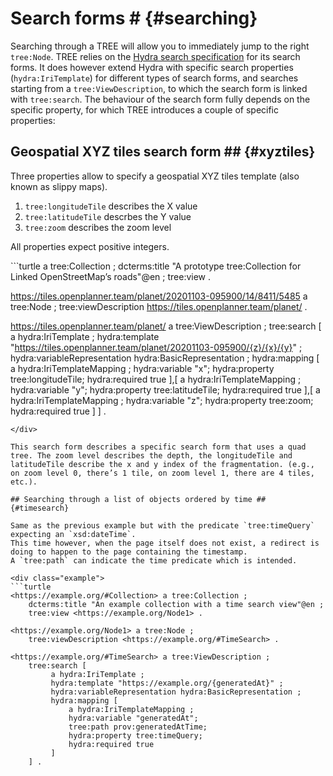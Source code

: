 # Search forms # {#searching}

Searching through a TREE will allow you to immediately jump to the right `tree:Node`.
TREE relies on the [Hydra search specification](http://www.hydra-cg.com/spec/latest/core/#hydra:search) for its search forms.
It does however extend Hydra with specific search properties (`hydra:IriTemplate`) for different types of search forms, and searches starting from a `tree:ViewDescription`, to which the search form is linked with `tree:search`.
The behaviour of the search form fully depends on the specific property, for which TREE introduces a couple of specific properties:

## Geospatial XYZ tiles search form ## {#xyztiles}

Three properties allow to specify a geospatial XYZ tiles template (also known as slippy maps).
 1. `tree:longitudeTile` describes the X value
 2. `tree:latitudeTile` descrbes the Y value
 3. `tree:zoom` describes the zoom level

All properties expect positive integers.

<div class="example">
```turtle
<https://tiles.openplanner.team/#LatestCollection> a tree:Collection ;
    dcterms:title "A prototype tree:Collection for Linked OpenStreetMap’s roads"@en ;
    tree:view <https://tiles.openplanner.team/planet/20201103-095900/14/8411/5485> .

<https://tiles.openplanner.team/planet/20201103-095900/14/8411/5485> a tree:Node ;
    tree:viewDescription <https://tiles.openplanner.team/planet/> .

<https://tiles.openplanner.team/planet/> a tree:ViewDescription ;
    tree:search [
         a hydra:IriTemplate ;
         hydra:template "https://tiles.openplanner.team/planet/20201103-095900/{z}/{x}/{y}" ;
         hydra:variableRepresentation hydra:BasicRepresentation ;
         hydra:mapping [
             a hydra:IriTemplateMapping ;
             hydra:variable "x";
             hydra:property tree:longitudeTile;
             hydra:required true
         ],[
             a hydra:IriTemplateMapping ;
             hydra:variable "y";
             hydra:property tree:latitudeTile;
             hydra:required true
         ],[
             a hydra:IriTemplateMapping ;
             hydra:variable "z";
             hydra:property tree:zoom;
             hydra:required true
         ]
    ] .
    
```
</div>

This search form describes a specific search form that uses a quad tree. The zoom level describes the depth, the longitudeTile and latitudeTile describe the x and y index of the fragmentation. (e.g., on zoom level 0, there’s 1 tile, on zoom level 1, there are 4 tiles, etc.).

## Searching through a list of objects ordered by time ## {#timesearch}

Same as the previous example but with the predicate `tree:timeQuery` expecting an `xsd:dateTime`.
This time however, when the page itself does not exist, a redirect is doing to happen to the page containing the timestamp.
A `tree:path` can indicate the time predicate which is intended.

<div class="example">
```turtle
<https://example.org/#Collection> a tree:Collection ;
    dcterms:title "An example collection with a time search view"@en ;
    tree:view <https://example.org/Node1> .

<https://example.org/Node1> a tree:Node ;
    tree:viewDescription <https://example.org/#TimeSearch> .

<https://example.org/#TimeSearch> a tree:ViewDescription ;
    tree:search [
         a hydra:IriTemplate ;
         hydra:template "https://example.org/{generatedAt}" ;
         hydra:variableRepresentation hydra:BasicRepresentation ;
         hydra:mapping [
             a hydra:IriTemplateMapping ;
             hydra:variable "generatedAt";
             tree:path prov:generatedAtTime;
             hydra:property tree:timeQuery;
             hydra:required true
         ]
    ] .
```
</div>
